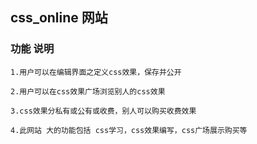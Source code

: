 ## css_online 网站

### 功能  说明 

    1.用户可以在编辑界面之定义css效果，保存并公开

    2.用户可以在css效果广场浏览别人的css效果

    3.css效果分私有或公有或收费，别人可以购买收费效果

    4.此网站 大的功能包括 css学习，css效果编写，css广场展示购买等
